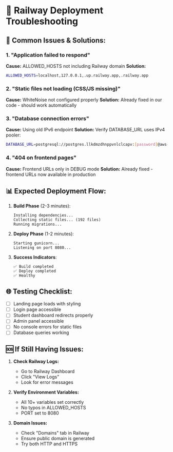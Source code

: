 # 🔧 Railway Deployment Troubleshooting

## 🚨 **Common Issues & Solutions:**

### **1. "Application failed to respond"**
**Cause:** ALLOWED_HOSTS not including Railway domain
**Solution:** 
```bash
ALLOWED_HOSTS=localhost,127.0.0.1,.up.railway.app,.railway.app
```

### **2. "Static files not loading (CSS/JS missing)"**
**Cause:** WhiteNoise not configured properly
**Solution:** Already fixed in our code - should work automatically

### **3. "Database connection errors"**
**Cause:** Using old IPv6 endpoint
**Solution:** Verify DATABASE_URL uses IPv4 pooler:
```bash
DATABASE_URL=postgresql://postgres.llkdmzdhnppvnlclcapv:[password]@aws-1-ap-south-1.pooler.supabase.com:6543/postgres
```

### **4. "404 on frontend pages"**
**Cause:** Frontend URLs only in DEBUG mode
**Solution:** Already fixed - frontend URLs now available in production

## 📊 **Expected Deployment Flow:**

1. **Build Phase** (2-3 minutes):
   ```
   Installing dependencies...
   Collecting static files... (192 files)
   Running migrations...
   ```

2. **Deploy Phase** (1-2 minutes):
   ```
   Starting gunicorn...
   Listening on port 8080...
   ```

3. **Success Indicators**:
   ```
   ✅ Build completed
   ✅ Deploy completed  
   ✅ Healthy
   ```

## 🌐 **Testing Checklist:**

- [ ] Landing page loads with styling
- [ ] Login page accessible
- [ ] Student dashboard redirects properly
- [ ] Admin panel accessible
- [ ] No console errors for static files
- [ ] Database queries working

## 🆘 **If Still Having Issues:**

1. **Check Railway Logs:**
   - Go to Railway Dashboard
   - Click "View Logs" 
   - Look for error messages

2. **Verify Environment Variables:**
   - All 10+ variables set correctly
   - No typos in ALLOWED_HOSTS
   - PORT set to 8080

3. **Domain Issues:**
   - Check "Domains" tab in Railway
   - Ensure public domain is generated
   - Try both HTTP and HTTPS